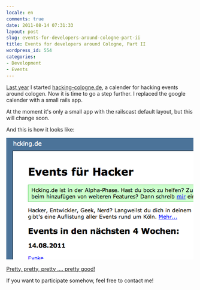 ```yaml
---
locale: en
comments: true
date: 2011-08-14 07:31:33
layout: post
slug: events-for-developers-around-cologne-part-ii
title: Events for developers around Cologne, Part II
wordpress_id: 554
categories:
- Development
- Events
---
```


[Last year](http://bitboxer.de/2010/08/17/events-for-developers-around-cologne/) I
started [hacking-cologne.de](http://hacking-cologne.de), a calender for hacking
events around cologen. Now it is time to go a step further. I replaced the
google calender with a small rails app.

At the moment it's only a small app with the railscast default layout, but this
will change soon.

And this is how it looks like:

[![](/images/2011-08-14-events-for-developers-around-cologne-part-ii/Bildschirmfoto-2011-08-14-um-09.14.06.png)](http://hacken.in)

[Pretty, pretty, pretty .... pretty good!](http://www.youtube.com/watch?v=w8jx85_RyA8&feature=related)

If you want to participate somehow, feel free to contact me!
